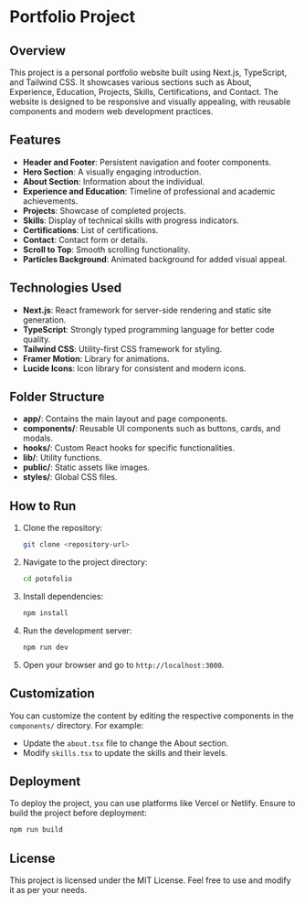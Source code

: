 # Portfolio Project

## Overview

This project is a personal portfolio website built using Next.js, TypeScript,
and Tailwind CSS. It showcases various sections such as About, Experience,
Education, Projects, Skills, Certifications, and Contact. The website is
designed to be responsive and visually appealing, with reusable components and
modern web development practices.

## Features

- **Header and Footer**: Persistent navigation and footer components.
- **Hero Section**: A visually engaging introduction.
- **About Section**: Information about the individual.
- **Experience and Education**: Timeline of professional and academic
  achievements.
- **Projects**: Showcase of completed projects.
- **Skills**: Display of technical skills with progress indicators.
- **Certifications**: List of certifications.
- **Contact**: Contact form or details.
- **Scroll to Top**: Smooth scrolling functionality.
- **Particles Background**: Animated background for added visual appeal.

## Technologies Used

- **Next.js**: React framework for server-side rendering and static site
  generation.
- **TypeScript**: Strongly typed programming language for better code quality.
- **Tailwind CSS**: Utility-first CSS framework for styling.
- **Framer Motion**: Library for animations.
- **Lucide Icons**: Icon library for consistent and modern icons.

## Folder Structure

- **app/**: Contains the main layout and page components.
- **components/**: Reusable UI components such as buttons, cards, and modals.
- **hooks/**: Custom React hooks for specific functionalities.
- **lib/**: Utility functions.
- **public/**: Static assets like images.
- **styles/**: Global CSS files.

## How to Run

1. Clone the repository:
   ```bash
   git clone <repository-url>
   ```
2. Navigate to the project directory:
   ```bash
   cd potofolio
   ```
3. Install dependencies:
   ```bash
   npm install
   ```
4. Run the development server:
   ```bash
   npm run dev
   ```
5. Open your browser and go to `http://localhost:3000`.

## Customization

You can customize the content by editing the respective components in the
`components/` directory. For example:

- Update the `about.tsx` file to change the About section.
- Modify `skills.tsx` to update the skills and their levels.

## Deployment

To deploy the project, you can use platforms like Vercel or Netlify. Ensure to
build the project before deployment:

```bash
npm run build
```

## License

This project is licensed under the MIT License. Feel free to use and modify it
as per your needs.
